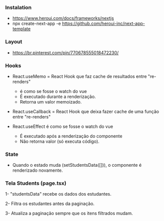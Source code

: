 ### Instalation
 * https://www.heroui.com/docs/frameworks/nextjs
 * npx create-next-app -e https://github.com/heroui-inc/next-app-template

### Layout
* https://br.pinterest.com/pin/770678555018472230/

### Hooks
* React.useMemo = React Hook que faz cache de resultados entre "re-renders"
  - é como se fosse o watch do vue
  - É executado durante a renderização.
  - Retorna um valor memoizado.

* React.useCallback = React Hook que deixa fazer cache de uma função entre "re-renders"

* React.useEffect é como se fosse o watch do vue
  - É executado após a renderização do componente
  - Não retorna valor (só executa código).



### State
* Quando o estado muda (setStudentsData([])), o componente é renderizado novamente.


### Tela Students (page.tsx)

1- "studentsData" recebe os dados dos estudantes.

2- Filtra os estudantes antes da paginação.

3- Atualiza a paginação sempre que os itens filtrados mudam.